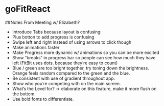 # goFitReact

##Notes From Meeting w/ Elizabeth?
* Introduce Tabs because layout is confusing 
* Plus botton to add progress is confusing 
* Swipe left and right instead of using arrows to click though 
* Make animations faster 
* Make Progress more dynamic w/ animations so you can be more excited 
* Show “breaks” in progress bar so people can see how much they have left (FitBit uses dots, because they’re easy to count) 
* Blue / green are too bright together, try toning down the brightness. Orange feels random compared to the green and the blue. 
* Be consistent with use of gradient throughout app.
* Show who you’re competing with on the main screen. 
* What’s the Level for? -> elaborate on this feature, make it more flush on the bottom. 
* Use bold fonts to differentiate. 